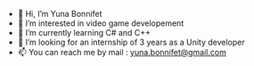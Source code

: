 - 👋 Hi, I’m Yuna Bonnifet
- 👀 I’m interested in video game developement
- 🌱 I’m currently learning C# and C++
- 💞️ I’m looking for an internship of 3 years as a Unity developer
- 📫 You can reach me by mail : yuna.bonnifet@gmail.com

<!---
Yuna-Fr/Yuna-Fr is a ✨ special ✨ repository because its `README.md` (this file) appears on your GitHub profile.
You can click the Preview link to take a look at your changes.
--->
